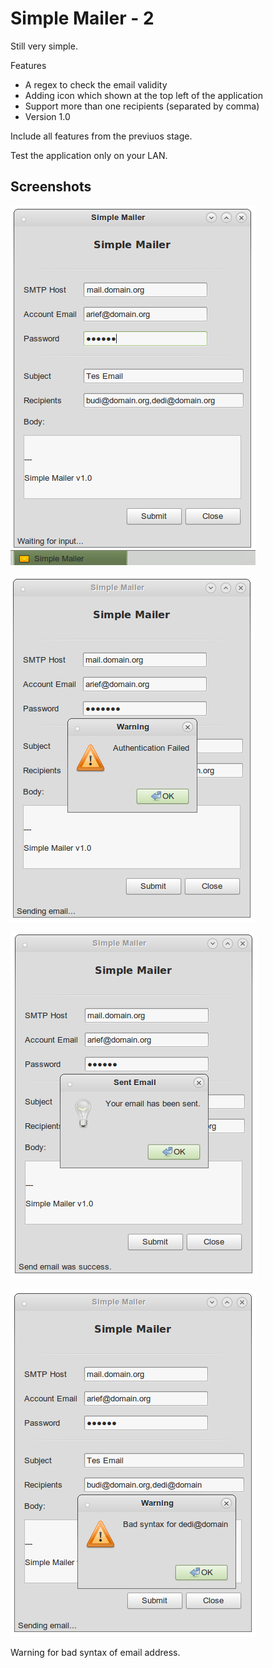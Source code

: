 
# Simple Mailer - 2

Still very simple.

Features

- A regex to check the email validity
- Adding icon which shown at the top left of the application
- Support more than one recipients (separated by comma)
- Version 1.0

Include all features from the previuos stage.

Test the application only on your LAN.

## Screenshots

![Image 1](00.png)

![Image 2](01.png)

![Image 3](02.png)

![Image 4](03.png)

Warning for bad syntax of email address.

